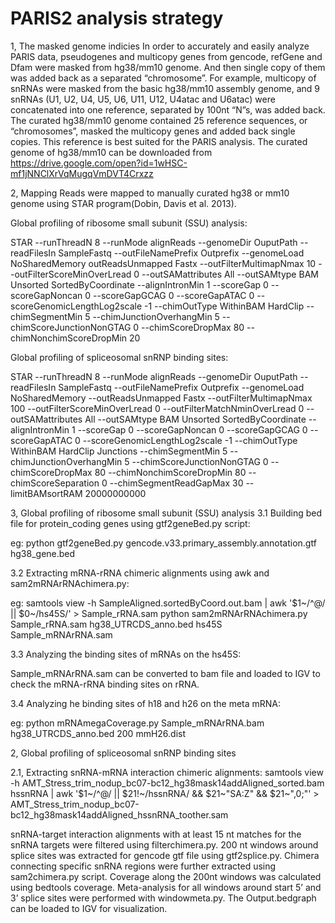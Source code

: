 # PARIS2 analysis strategy

1, The masked genome indicies
In order to accurately and easily analyze PARIS data, pseudogenes and multicopy genes from gencode, refGene and Dfam were masked from hg38/mm10 genome. And then single copy of them was added back as a separated “chromosome”. For example, multicopy of snRNAs were masked from the basic hg38/mm10 assembly genome, and 9 snRNAs (U1, U2, U4, U5, U6, U11, U12, U4atac and U6atac) were concatenated into one reference, separated by 100nt “N”s, was added back. The curated hg38/mm10 genome contained 25 reference sequences, or “chromosomes”, masked the multicopy genes and added back single copies. This reference is best suited for the PARIS analysis. 
The curated genome of hg38/mm10 can be downloaded from https://drive.google.com/open?id=1wHSC-mf1jNNClXrVqMugqVmDVT4Crxzz


2, Mapping
Reads were mapped to manually curated hg38 or mm10 genome using STAR program(Dobin, Davis et al. 2013). 

Global profiling of ribosome small subunit (SSU) analysis:

STAR --runThreadN 8 --runMode alignReads --genomeDir OuputPath --readFilesIn SampleFastq  --outFileNamePrefix Outprefix --genomeLoad NoSharedMemory outReadsUnmapped Fastx  --outFilterMultimapNmax 10 --outFilterScoreMinOverLread 0 --outSAMattributes All --outSAMtype BAM Unsorted SortedByCoordinate --alignIntronMin 1 --scoreGap 0 --scoreGapNoncan 0 --scoreGapGCAG 0 --scoreGapATAC 0 --scoreGenomicLengthLog2scale -1 --chimOutType WithinBAM HardClip --chimSegmentMin 5 --chimJunctionOverhangMin 5 --chimScoreJunctionNonGTAG 0 --chimScoreDropMax 80 --chimNonchimScoreDropMin 20

Global profiling of spliceosomal snRNP binding sites:

STAR --runThreadN 8 --runMode alignReads --genomeDir OuputPath --readFilesIn SampleFastq --outFileNamePrefix Outprefix --genomeLoad NoSharedMemory --outReadsUnmapped Fastx  --outFilterMultimapNmax 100 --outFilterScoreMinOverLread 0 --outFilterMatchNminOverLread 0 --outSAMattributes All --outSAMtype BAM Unsorted SortedByCoordinate --alignIntronMin 1 --scoreGap 0 --scoreGapNoncan 0 --scoreGapGCAG 0 --scoreGapATAC 0 --scoreGenomicLengthLog2scale -1 --chimOutType WithinBAM HardClip Junctions --chimSegmentMin 5 --chimJunctionOverhangMin 5 --chimScoreJunctionNonGTAG 0 --chimScoreDropMax 80 --chimNonchimScoreDropMin 80 --chimScoreSeparation 0 --chimSegmentReadGapMax 30 --limitBAMsortRAM 20000000000


3, Global profiling of ribosome small subunit (SSU) analysis
3.1 Building bed file for protein_coding genes using gtf2geneBed.py script:

eg: python gtf2geneBed.py gencode.v33.primary_assembly.annotation.gtf hg38_gene.bed

3.2 Extracting mRNA-rRNA chimeric alignments using awk and sam2mRNArRNAchimera.py:

eg: samtools view -h SampleAligned.sortedByCoord.out.bam | awk  '$1~/^@/ || $0~/hs45S/' > Sample_rRNA.sam
    python sam2mRNArRNAchimera.py Sample_rRNA.sam hg38_UTRCDS_anno.bed hs45S Sample_mRNArRNA.sam

3.3 Analyzing the binding sites of mRNAs on the hs45S:

Sample_mRNArRNA.sam can be converted to bam file and loaded to IGV to check the mRNA-rRNA binding sites on rRNA.

3.4 Analyzing he binding sites of h18 and h26 on the meta mRNA:

eg: python mRNAmegaCoverage.py Sample_mRNArRNA.bam hg38_UTRCDS_anno.bed 200 mmH26.dist  






2, Global profiling of spliceosomal snRNP binding sites

2.1, Extracting snRNA-mRNA interaction chimeric alignments:
samtools view -h AMT_Stress_trim_nodup_bc07-bc12_hg38mask14addAligned_sorted.bam hssnRNA | awk  '$1~/^@/ || $21!~/hssnRNA/ && $21~"SA:Z" && $21~",0;"' > AMT_Stress_trim_nodup_bc07-bc12_hg38mask14addAligned_hssnRNA_toother.sam

snRNA-target interaction alignments with at least 15 nt matches for the snRNA targets were filtered using filterchimera.py. 200 nt windows around splice sites was extracted for gencode gtf file using gtf2splice.py. Chimera connecting specific snRNA regions were further extracted using sam2chimera.py script. Coverage along the 200nt windows was calculated using bedtools coverage. Meta-analysis for all windows around start 5’ and 3’ splice sites were performed with windowmeta.py. The Output.bedgraph can be loaded to IGV for visualization.
